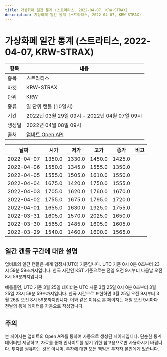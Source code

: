```yaml
---
title: 가상화폐 일간 통계 (스트라티스, 2022-04-07, KRW-STRAX)
description: 가상화폐 일간 통계 (스트라티스, 2022-04-07, KRW-STRAX)
---
```



가상화폐 일간 통계 (스트라티스, 2022-04-07, KRW-STRAX)
===

|항목|내용|
|--|--|
|종목|스트라티스|
|마켓|KRW-STRAX|
|단위|KRW|
|종류|일 단위 캔들 (10일치)|
|기간|2022년 03월 29일 09시 - 2022년 04월 07일 09시|
|생성일|2022년 04월 08일 09시|
|출처|[업비트 Open API](https://docs.upbit.com)|


|날짜|시가|저가|고가|종가|비고|
|--|--|--|--|--|--|
|2022-04-07|1350.0|1330.0|1450.0|1425.0|    |
|2022-04-06|1550.0|1345.0|1555.0|1350.0|    |
|2022-04-05|1555.0|1505.0|1610.0|1550.0|    |
|2022-04-04|1675.0|1420.0|1750.0|1555.0|    |
|2022-04-03|1705.0|1620.0|1760.0|1670.0|    |
|2022-04-02|1755.0|1675.0|1795.0|1720.0|    |
|2022-04-01|1655.0|1630.0|1925.0|1755.0|    |
|2022-03-31|1605.0|1570.0|2025.0|1650.0|    |
|2022-03-30|1565.0|1485.0|1605.0|1605.0|    |
|2022-03-29|1540.0|1460.0|1600.0|1565.0|    |


일간 캔들 구간에 대한 설명
---


업비트의 일간 캔들은 세계 협정시(UTC) 기준입니다. 
UTC 기준 0시 0분 0초부터 23시 59분 59초까지입니다. 
한국 시간인 KST 기준으로는 전일 오전 9시부터 다음날 오전 8시 59분까지입니다. 


예를들면, UTC 기준 3월 25일 데이터는 UTC 시준 3월 25일 0시 0분 0초부터 3월 25일 23시 59분 59초까지입니다. 
한국 시간으로 표현하면 3월 25일 오전 9시부터 3월 26일 오전 8시 59분까지입니다. 
이와 같은 이유로 본 페이지는 매일 오전 9시마다 전날의 통계 데이터를 자동으로 작성합니다. 


주의
---


본 페이지는 업비트의 Open API를 통하여 자동으로 생성된 페이지입니다. 
단순한 통계 데이터만 제공하고, 자료를 통해 인사이트를 얻기 위한 참고용으로만 사용하시기 바랍니다. 
투자를 권유하는 것은 아니며, 투자에 대한 모든 책임은 투자자 본인에게 있습니다. 
